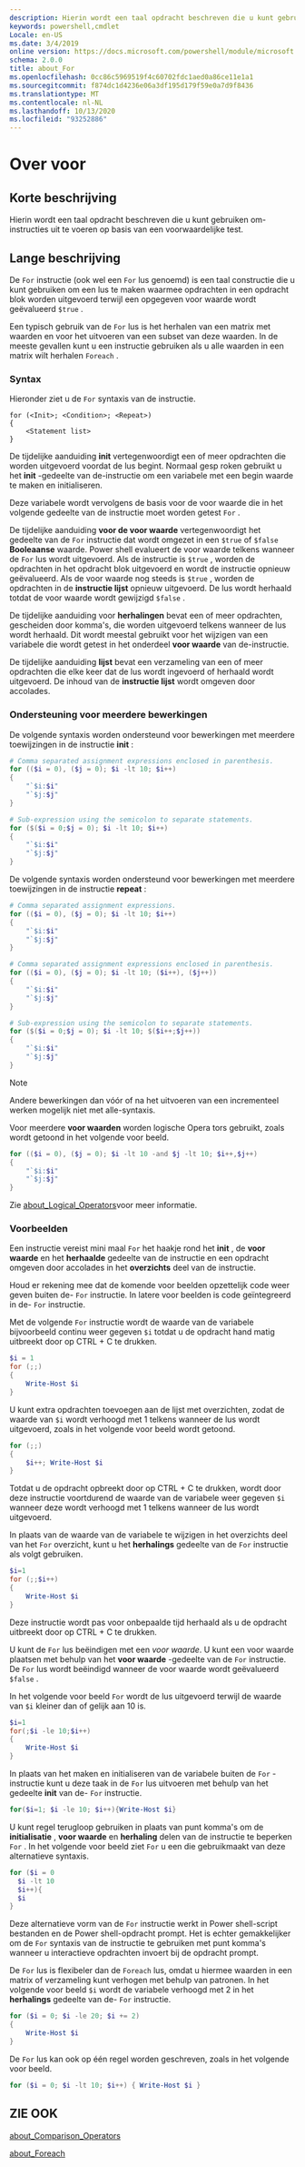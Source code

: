```yaml
---
description: Hierin wordt een taal opdracht beschreven die u kunt gebruiken om-instructies uit te voeren op basis van een voorwaardelijke test.
keywords: powershell,cmdlet
Locale: en-US
ms.date: 3/4/2019
online version: https://docs.microsoft.com/powershell/module/microsoft.powershell.core/about/about_for?view=powershell-7&WT.mc_id=ps-gethelp
schema: 2.0.0
title: about_For
ms.openlocfilehash: 0cc86c5969519f4c60702fdc1aed0a86ce11e1a1
ms.sourcegitcommit: f874dc1d4236e06a3df195d179f59e0a7d9f8436
ms.translationtype: MT
ms.contentlocale: nl-NL
ms.lasthandoff: 10/13/2020
ms.locfileid: "93252886"
---
```

# <a name="about-for"></a>Over voor

## <a name="short-description"></a>Korte beschrijving
Hierin wordt een taal opdracht beschreven die u kunt gebruiken om-instructies uit te voeren op basis van een voorwaardelijke test.

## <a name="long-description"></a>Lange beschrijving

De `For` instructie (ook wel een `For` lus genoemd) is een taal constructie die u kunt gebruiken om een lus te maken waarmee opdrachten in een opdracht blok worden uitgevoerd terwijl een opgegeven voor waarde wordt geëvalueerd `$true` .

Een typisch gebruik van de `For` lus is het herhalen van een matrix met waarden en voor het uitvoeren van een subset van deze waarden. In de meeste gevallen kunt u een instructie gebruiken als u alle waarden in een matrix wilt herhalen `Foreach` .

### <a name="syntax"></a>Syntax

Hieronder ziet u de `For` syntaxis van de instructie.

```
for (<Init>; <Condition>; <Repeat>)
{
    <Statement list>
}
```

De tijdelijke aanduiding **init** vertegenwoordigt een of meer opdrachten die worden uitgevoerd voordat de lus begint. Normaal gesp roken gebruikt u het **init** -gedeelte van de-instructie om een variabele met een begin waarde te maken en initialiseren.

Deze variabele wordt vervolgens de basis voor de voor waarde die in het volgende gedeelte van de instructie moet worden getest `For` .

De tijdelijke aanduiding **voor de voor waarde** vertegenwoordigt het gedeelte van de `For` instructie dat wordt omgezet in een `$true` of `$false` **Booleaanse** waarde. Power shell evalueert de voor waarde telkens wanneer de `For` lus wordt uitgevoerd. Als de instructie is `$true` , worden de opdrachten in het opdracht blok uitgevoerd en wordt de instructie opnieuw geëvalueerd. Als de voor waarde nog steeds is `$true` , worden de opdrachten in de **instructie lijst** opnieuw uitgevoerd. De lus wordt herhaald totdat de voor waarde wordt gewijzigd `$false` .

De tijdelijke aanduiding voor **herhalingen** bevat een of meer opdrachten, gescheiden door komma's, die worden uitgevoerd telkens wanneer de lus wordt herhaald. Dit wordt meestal gebruikt voor het wijzigen van een variabele die wordt getest in het onderdeel **voor waarde** van de-instructie.

De tijdelijke aanduiding **lijst** bevat een verzameling van een of meer opdrachten die elke keer dat de lus wordt ingevoerd of herhaald wordt uitgevoerd. De inhoud van de **instructie lijst** wordt omgeven door accolades.

### <a name="support-for-multiple-operations"></a>Ondersteuning voor meerdere bewerkingen

De volgende syntaxis worden ondersteund voor bewerkingen met meerdere toewijzingen in de instructie **init** :

```powershell
# Comma separated assignment expressions enclosed in parenthesis.
for (($i = 0), ($j = 0); $i -lt 10; $i++)
{
    "`$i:$i"
    "`$j:$j"
}

# Sub-expression using the semicolon to separate statements.
for ($($i = 0;$j = 0); $i -lt 10; $i++)
{
    "`$i:$i"
    "`$j:$j"
}
```

De volgende syntaxis worden ondersteund voor bewerkingen met meerdere toewijzingen in de instructie **repeat** :

```powershell
# Comma separated assignment expressions.
for (($i = 0), ($j = 0); $i -lt 10; $i++)
{
    "`$i:$i"
    "`$j:$j"
}

# Comma separated assignment expressions enclosed in parenthesis.
for (($i = 0), ($j = 0); $i -lt 10; ($i++), ($j++))
{
    "`$i:$i"
    "`$j:$j"
}

# Sub-expression using the semicolon to separate statements.
for ($($i = 0;$j = 0); $i -lt 10; $($i++;$j++))
{
    "`$i:$i"
    "`$j:$j"
}
```

> [!NOTE]
> Andere bewerkingen dan vóór of na het uitvoeren van een incrementeel werken mogelijk niet met alle-syntaxis.

Voor meerdere **voor waarden** worden logische Opera tors gebruikt, zoals wordt getoond in het volgende voor beeld.

```powershell
for (($i = 0), ($j = 0); $i -lt 10 -and $j -lt 10; $i++,$j++)
{
    "`$i:$i"
    "`$j:$j"
}
```

Zie [about_Logical_Operators](about_Logical_Operators.md)voor meer informatie.

### <a name="examples"></a>Voorbeelden

Een instructie vereist mini maal `For` het haakje rond het **init** , de **voor waarde** en het **herhaalde** gedeelte van de instructie en een opdracht omgeven door accolades in het **overzichts** deel van de instructie.

Houd er rekening mee dat de komende voor beelden opzettelijk code weer geven buiten de- `For` instructie. In latere voor beelden is code geïntegreerd in de- `For` instructie.

Met de volgende `For` instructie wordt de waarde van de variabele bijvoorbeeld continu weer gegeven `$i` totdat u de opdracht hand matig uitbreekt door op CTRL + C te drukken.

```powershell
$i = 1
for (;;)
{
    Write-Host $i
}
```

U kunt extra opdrachten toevoegen aan de lijst met overzichten, zodat de waarde van `$i` wordt verhoogd met 1 telkens wanneer de lus wordt uitgevoerd, zoals in het volgende voor beeld wordt getoond.

```powershell
for (;;)
{
    $i++; Write-Host $i
}
```

Totdat u de opdracht opbreekt door op CTRL + C te drukken, wordt door deze instructie voortdurend de waarde van de variabele weer gegeven `$i` wanneer deze wordt verhoogd met 1 telkens wanneer de lus wordt uitgevoerd.

In plaats van de waarde van de variabele te wijzigen in het overzichts deel van het `For` overzicht, kunt u het **herhalings** gedeelte van de `For` instructie als volgt gebruiken.

```powershell
$i=1
for (;;$i++)
{
    Write-Host $i
}
```

Deze instructie wordt pas voor onbepaalde tijd herhaald als u de opdracht uitbreekt door op CTRL + C te drukken.

U kunt de `For` lus beëindigen met een *voor waarde*. U kunt een voor waarde plaatsen met behulp van het **voor waarde** -gedeelte van de `For` instructie. De `For` lus wordt beëindigd wanneer de voor waarde wordt geëvalueerd `$false` .

In het volgende voor beeld `For` wordt de lus uitgevoerd terwijl de waarde van `$i` kleiner dan of gelijk aan 10 is.

```powershell
$i=1
for(;$i -le 10;$i++)
{
    Write-Host $i
}
```

In plaats van het maken en initialiseren van de variabele buiten de `For` -instructie kunt u deze taak in de `For` lus uitvoeren met behulp van het gedeelte **init** van de- `For` instructie.

```powershell
for($i=1; $i -le 10; $i++){Write-Host $i}
```

U kunt regel terugloop gebruiken in plaats van punt komma's om de **initialisatie** , **voor waarde** en **herhaling** delen van de instructie te beperken `For` . In het volgende voor beeld ziet `For` u een die gebruikmaakt van deze alternatieve syntaxis.

```powershell
for ($i = 0
  $i -lt 10
  $i++){
  $i
}
```

Deze alternatieve vorm van de `For` instructie werkt in Power shell-script bestanden en de Power shell-opdracht prompt. Het is echter gemakkelijker om de `For` syntaxis van de instructie te gebruiken met punt komma's wanneer u interactieve opdrachten invoert bij de opdracht prompt.

De `For` lus is flexibeler dan de `Foreach` lus, omdat u hiermee waarden in een matrix of verzameling kunt verhogen met behulp van patronen. In het volgende voor beeld `$i` wordt de variabele verhoogd met 2 in het **herhalings** gedeelte van de- `For` instructie.

```powershell
for ($i = 0; $i -le 20; $i += 2)
{
    Write-Host $i
}
```

De `For` lus kan ook op één regel worden geschreven, zoals in het volgende voor beeld.

```powershell
for ($i = 0; $i -lt 10; $i++) { Write-Host $i }
```

## <a name="see-also"></a>ZIE OOK

[about_Comparison_Operators](about_Comparison_Operators.md)

[about_Foreach](about_Foreach.md)
